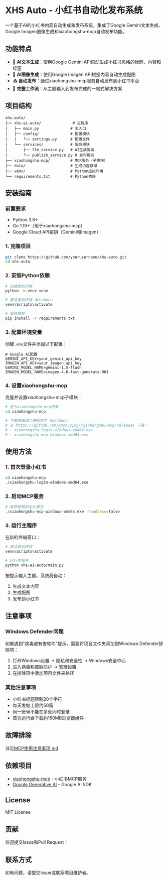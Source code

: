 # XHS Auto - 小红书自动化发布系统

一个基于AI的小红书内容自动生成和发布系统，集成了Google Gemini文本生成、Google Imagen图像生成和xiaohongshu-mcp自动发布功能。

## 功能特点

- 🤖 **AI文本生成**：使用Google Gemini API自动生成小红书风格的标题、内容和标签
- 🎨 **AI图像生成**：使用Google Imagen API根据内容自动生成配图
- 📤 **自动发布**：通过xiaohongshu-mcp服务自动发布到小红书平台
- 📝 **完整工作流**：从主题输入到发布完成的一站式解决方案

## 项目结构

```
xhs-auto/
├── xhs-ai-auto/              # 主程序
│   ├── main.py              # 主入口
│   ├── config/              # 配置模块
│   │   └── settings.py      # 配置文件
│   └── services/            # 服务模块
│       ├── llm_service.py   # AI生成服务
│       └── publish_service.py # 发布服务
├── xiaohongshu-mcp/         # MCP服务（子模块）
├── data/                    # 生成内容存储
├── venv/                    # Python虚拟环境
└── requirements.txt         # Python依赖
```

## 安装指南

### 前置要求

- Python 3.8+
- Go 1.19+（用于xiaohongshu-mcp）
- Google Cloud API密钥（Gemini和Imagen）

### 1. 克隆项目

```bash
git clone https://github.com/yourusername/xhs-auto.git
cd xhs-auto
```

### 2. 安装Python依赖

```bash
# 创建虚拟环境
python -m venv venv

# 激活虚拟环境（Windows）
venv\Scripts\activate

# 安装依赖
pip install -r requirements.txt
```

### 3. 配置环境变量

创建`.env`文件并添加以下配置：

```env
# Google AI配置
GEMINI_API_KEY=your_gemini_api_key
IMAGEN_API_KEY=your_imagen_api_key
GEMINI_MODEL_NAME=gemini-1.5-flash
IMAGEN_MODEL_NAME=imagen-4.0-fast-generate-001
```

### 4. 设置xiaohongshu-mcp

克隆并设置xiaohongshu-mcp子模块：

```bash
# 进入xiaohongshu-mcp目录
cd xiaohongshu-mcp

# 下载预编译二进制文件（Windows）
# 从 https://github.com/xpzouying/xiaohongshu-mcp/releases 下载：
# - xiaohongshu-login-windows-amd64.exe
# - xiaohongshu-mcp-windows-amd64.exe
```

## 使用方法

### 1. 首次登录小红书

```bash
cd xiaohongshu-mcp
./xiaohongshu-login-windows-amd64.exe
```

### 2. 启动MCP服务

```bash
# 推荐使用非无头模式
./xiaohongshu-mcp-windows-amd64.exe -headless=false
```

### 3. 运行主程序

在新的终端窗口：

```bash
# 激活虚拟环境
venv\Scripts\activate

# 运行主程序
python xhs-ai-auto/main.py
```

按提示输入主题，系统将自动：
1. 生成文本内容
2. 生成配图
3. 发布到小红书

## 注意事项

### Windows Defender问题

如果遇到"病毒或有害软件"提示，需要将项目文件夹添加到Windows Defender排除项：

1. 打开Windows设置 → 隐私和安全性 → Windows安全中心
2. 进入病毒和威胁防护 → 管理设置
3. 在排除项中添加项目文件夹路径

### 其他注意事项

- 小红书标题限制20个字符
- 每天发帖上限约50篇
- 同一账号不能在多处同时登录
- 首次运行会下载约150MB浏览器组件

## 故障排除

详见[MCP使用注意事项.md](./MCP使用注意事项.md)

## 依赖项目

- [xiaohongshu-mcp](https://github.com/xpzouying/xiaohongshu-mcp) - 小红书MCP服务
- [Google Generative AI](https://github.com/googleapis/python-genai) - Google AI SDK

## License

MIT License

## 贡献

欢迎提交Issue和Pull Request！

## 联系方式

如有问题，请提交Issue或联系项目维护者。